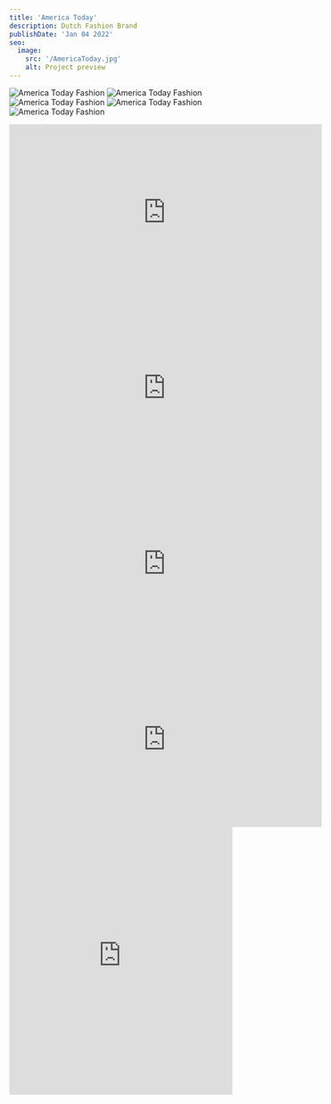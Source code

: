 ```yaml
---
title: 'America Today'
description: Dutch Fashion Brand
publishDate: 'Jan 04 2022'
seo:
  image:
    src: '/AmericaToday.jpg'
    alt: Project preview
---
```


![America Today Fashion](/AmericaToday.jpg)
![America Today Fashion](/AmericaToday1.jpg)
![America Today Fashion](/AmericaToday2.jpg)
![America Today Fashion](/AmericaToday3.jpg)
![America Today Fashion](/AmericaToday4.jpg)

<iframe width="560" height="315" src="https://www.youtube.com/embed/I0aNS_6b41w?si=40sa5z0r5TK7Txv3" title="YouTube video player" frameborder="0" allow="accelerometer; autoplay; clipboard-write; encrypted-media; gyroscope; picture-in-picture; web-share" referrerpolicy="strict-origin-when-cross-origin" allowfullscreen></iframe>
</br>
<iframe width="560" height="315" src="https://www.youtube.com/embed/brlQv3t5Ugg?si=zjHD7sgZGXxBTNGK" title="YouTube video player" frameborder="0" allow="accelerometer; autoplay; clipboard-write; encrypted-media; gyroscope; picture-in-picture; web-share" referrerpolicy="strict-origin-when-cross-origin" allowfullscreen></iframe>
</br>
<iframe width="560" height="315" src="https://www.youtube.com/embed/YMqp0N4DS4w?si=WSNT7_vfNRY_Fbfo" title="YouTube video player" frameborder="0" allow="accelerometer; autoplay; clipboard-write; encrypted-media; gyroscope; picture-in-picture; web-share" referrerpolicy="strict-origin-when-cross-origin" allowfullscreen></iframe>
</br>
<iframe width="560" height="315" src="https://www.youtube.com/embed/r6RywdeEjNM?si=eh2Xep8dGkw2grRH" title="YouTube video player" frameborder="0" allow="accelerometer; autoplay; clipboard-write; encrypted-media; gyroscope; picture-in-picture; web-share" referrerpolicy="strict-origin-when-cross-origin" allowfullscreen></iframe>
</br>
<iframe src="https://www.instagram.com/reel/C0g998-KiFl/embed" width="400" height="480" frameborder="0" scrolling="no" allowtransparency="true" allowfullscreen></iframe>